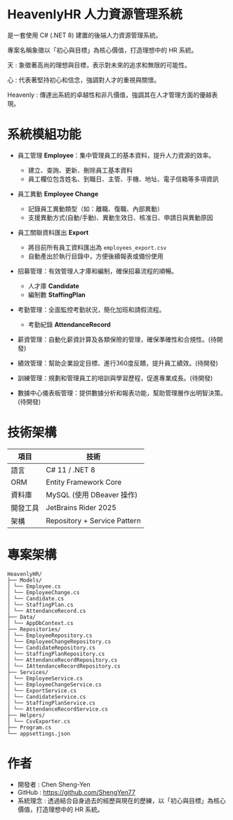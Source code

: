 # HeavenlyHR 人力資源管理系統

是一套使用 C# (.NET 8) 建置的後端人力資源管理系統。

專案名稱象徵以「初心與目標」為核心價值，打造理想中的 HR 系統。

天 : 象徵著高尚的理想與目標，表示對未來的追求和無限的可能性。

心 : 代表著堅持初心和信念，強調對人才的重視與關懷。

Heavenly : 傳達出系統的卓越性和非凡價值，強調其在人才管理方面的優越表現。

# 系統模組功能

- 員工管理 **Employee**：集中管理員工的基本資料，提升人力資源的效率。
  - 建立、查詢、更新、刪除員工基本資料
  - 員工欄位包含姓名、到職日、主管、手機、地址、電子信箱等多項資訊
- 員工異動 **Employee Change**
  - 記錄員工異動類型（如：離職、復職、內部異動）
  - 支援異動方式(自動/手動)、異動生效日、核准日、申請日與異動原因
- 員工關聯資料匯出 **Export**
  - 將目前所有員工資料匯出為 `employees_export.csv`
  - 自動產出於執行目錄中，方便後續報表或備份使用
- 招募管理：有效管理人才庫和編制，確保招募流程的順暢。
  - 人才庫 **Candidate**
  - 編制數 **StaffingPlan**
- 考勤管理：全面監控考勤狀況，簡化加班和請假流程。
  - 考勤紀錄 **AttendanceRecord**
- 薪資管理：自動化薪資計算及各類保險的管理，確保準確性和合規性。(待開發)

- 績效管理：幫助企業設定目標、進行360度反饋，提升員工績效。(待開發)

- 訓練管理：規劃和管理員工的培訓與學習歷程，促進專業成長。(待開發)

- 數據中心儀表板管理：提供數據分析和報表功能，幫助管理層作出明智決策。(待開發)

# 技術架構
| 項目 | 技術 |
|------|------|
| 語言 | C# 11 / .NET 8 |
| ORM | Entity Framework Core |
| 資料庫 | MySQL (使用 DBeaver 操作) |
| 開發工具 | JetBrains Rider 2025 |
| 架構 | Repository + Service Pattern |

# 專案架構
```
HeavenlyHR/
├── Models/
│ └── Employee.cs
│ └── EmployeeChange.cs
│ └── Candidate.cs
│ └── StaffingPlan.cs
│ └── AttendanceRecord.cs
├── Data/
│ └── AppDbContext.cs
├── Repositories/
│ └── EmployeeRepository.cs
│ └── EmployeeChangeRepository.cs
│ └── CandidateRepository.cs
│ └── StaffingPlanRepository.cs
│ └── AttendanceRecordRepository.cs
│ └── IAttendanceRecordRepository.cs
├── Services/
│ └── EmployeeService.cs
│ └── EmployeeChangeService.cs
│ └── ExportService.cs
│ └── CandidateService.cs
│ └── StaffingPlanService.cs
│ └── AttendanceRecordService.cs
├── Helpers/
│ └── CsvExporter.cs
├── Program.cs
└── appsettings.json
```

# 作者
- 開發者 : Chen Sheng-Yen
- GitHub : https://github.com/ShengYen77
- 系統理念 : 透過結合自身過去的經歷與現在的歷練，以「初心與目標」為核心價值，打造理想中的 HR 系統。


